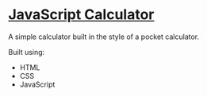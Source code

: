 # [JavaScript Calculator](https://leoreeves.github.io/projects/javascript-calculator/)

A simple calculator built in the style of a pocket calculator.

Built using:

- HTML
- CSS
- JavaScript
